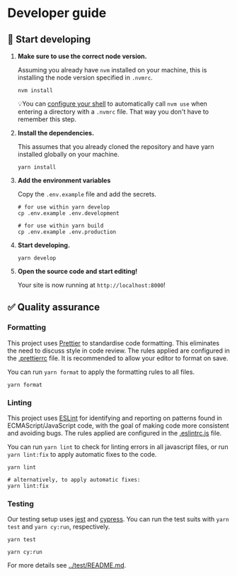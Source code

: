 # Developer guide

## 🚀 Start developing

1.  **Make sure to use the correct node version.**

    Assuming you already have `nvm` installed on your machine, this is installing the node version specified in `.nvmrc`.

    ```shell
    nvm install
    ```

    💡You can [configure your shell](https://github.com/nvm-sh/nvm#deeper-shell-integration) to automatically call `nvm use` when entering a directory with a `.nvmrc` file. That way you don't have to remember this step.

1.  **Install the dependencies.**

    This assumes that you already cloned the repository and have yarn installed globally on your machine.

    ```shell
    yarn install
    ```

1.  **Add the environment variables**

    Copy the `.env.example` file and add the secrets.

    ```shell
    # for use within yarn develop
    cp .env.example .env.development

    # for use within yarn build
    cp .env.example .env.production
    ```

1.  **Start developing.**

    ```shell
    yarn develop
    ```

1.  **Open the source code and start editing!**

    Your site is now running at `http://localhost:8000`!

## ✅ Quality assurance

### Formatting

This project uses [Prettier](https://prettier.io/docs/en/why-prettier.html) to standardise code formatting. This eliminates the need to discuss style in code review. The rules applied are configured in the [.prettierrc](.prettierrc) file. It is recommended to allow your editor to format on save.

You can run `yarn format` to apply the formatting rules to all files.

```shell
yarn format
```

### Linting

This project uses [ESLint](https://eslint.org/docs/user-guide/getting-started) for identifying and reporting on patterns found in ECMAScript/JavaScript code, with the goal of making code more consistent and avoiding bugs. The rules applied are configured in the [.eslintrc.js](.eslintrc.js) file.

You can run `yarn lint` to check for linting errors in all javascript files, or run `yarn lint:fix` to apply automatic fixes to the code.

```shell
yarn lint

# alternatively, to apply automatic fixes:
yarn lint:fix
```

### Testing

Our testing setup uses [jest](https://jestjs.io/) and [cypress](https://docs.cypress.io/guides/overview/why-cypress.html#In-a-nutshell).
You can run the test suits with `yarn test` and `yarn cy:run`, respectively.

```shell
yarn test
```

```shell
yarn cy:run
```

For more details see [../test/README.md](../test/README.md).

